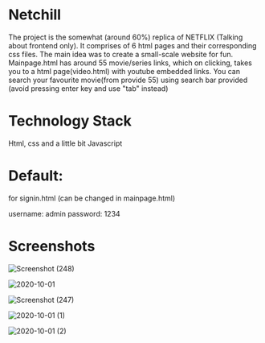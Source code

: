 # Netchill

The project is the somewhat (around 60%) replica of NETFLIX (Talking about frontend only). It comprises of 6 html pages and their corresponding css files. The main idea was to create a small-scale website for fun. Mainpage.html has around 55 movie/series links, which on clicking, takes you to a html page(video.html) with youtube embedded links. You can search your favourite movie(from provide 55) using search bar provided (avoid pressing enter key and use "tab" instead)

# Technology Stack
Html, css and a little bit Javascript

# Default:

for signin.html (can be changed in mainpage.html)

username: admin
password: 1234

# Screenshots


![Screenshot (248)](https://user-images.githubusercontent.com/56402483/94815485-3469b080-0418-11eb-8202-934fe34f56b7.png)

![2020-10-01](https://user-images.githubusercontent.com/56402483/94815487-35024700-0418-11eb-93b5-6eb343888d70.png)

![Screenshot (247)](https://user-images.githubusercontent.com/56402483/94815482-33d11a00-0418-11eb-814e-06b497b36609.png)

![2020-10-01 (1)](https://user-images.githubusercontent.com/56402483/94815481-33388380-0418-11eb-911c-67f5b521ae80.png)

![2020-10-01 (2)](https://user-images.githubusercontent.com/56402483/94815468-316ec000-0418-11eb-95d7-dc4f82a28f9e.png)






